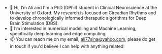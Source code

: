 - 👋 Hi, I’m Ali and I'm a PhD (DPhil) student in Clinical Neuroscience at the University of Oxford. My research is focused on Circadian Rhythms and to develop chronologically informed theraputic algorithms for Deep Brain Stimulation (DBS).
- 👀 I’m interested in numerical modelling and Machine Learning, specifically deep learning and edge computing
- 📫 You can reach me on my email, ali77sina@yahoo.com, please do get in touch if you'd believe I can help with anything related!

<!---
ali77sina/ali77sina is a ✨ special ✨ repository because its `README.md` (this file) appears on your GitHub profile.
You can click the Preview link to take a look at your changes.
--->
